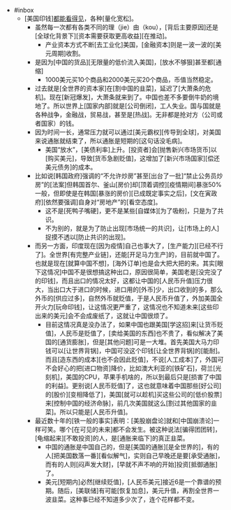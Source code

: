 - #inbox
    - [美国印钱][都能看得见](https://www.zhihu.com/question/461935081)，各种[量化宽松]。
        - 虽然每一次都有各类不同的理（jie）由（kou），[背后主要原因]还是[全球化背景下][资本需要获取更高收益][在推动]。
            - 产业资本方式不断[去工业化]美国，[金融资本]则是一波一波的[美元周期]收割。
        - 是因为[中国的货品][无限量的低价流入美国]，[放水不够狠]甚至都[通缩]
            - 1000美元买10个商品和2000美元买20个商品，币值当然稳定。
        - 过去就是[全世界的资本家]在[割中国的韭菜]，延迟了[大萧条的危机]。现在[新冠爆发]，大萧条就来到了。中国也差不多要倒牛奶的境地了。所以世界上[国家内部]就是[公司倒闭]，工人失业。国与国就是各种战争，金融战，贸易战，甚至是[热战]。无非都是抢对方（公司或者国家）的钱。
        - 因为时间一长，通常压力就可以通过[美元霸权][传导到全球]，对美国来说通胀就结束了，所以通胀是短期的[这句话没毛病]。
            - 美国“放水”，[美债利率]上升。[投资者]会[抛售新兴市场货币]以[购买美元]，导致[货币急剧贬值]，这增加了[新兴市场国家][偿还美元债务]的成本。
        - 比如说[韩国政府]强调的“不允许炒房”甚至[出台了一批]“禁止公务员炒房”的[法案]但韩国首尔、釜山[房价]却[顶着调控][疫情期间]暴涨50%一般，但即使是在韩国[暴涨的房价][已成既定事实之后]，[文在寅政府][依然要强调]自身对“房地产”的[看空态度]。
            - 这不是[死鸭子嘴硬]，更不是某些[自媒体][为了吸粉]，只是为了共识。
            - 不为别的，就是为了防止出现[市场统一的共识]，让[市场上的人]捉摸不透以[防止共识的出现]。
        - 而另一方面，印度现在[因为疫情]自己也事大了，[生产能力][已经不行了]。全世界[有完整产业链]，还能[开足马力生产]的，目前就中国了。也就是现在[就算中国不想]，[海外订单]也是会大把大把的来。其实[眼下这情况]中国不是很想搞这种出口，原因很简单，美国老是[没完没了的印钱]，而且出口的情况太好，这都让中国的[人民币升值]压力很大，当出口大于进口的时候，进口用的[外币]少，出口收到的多，那么外币的[供应过多]，自然外币就贬值，于是人民币升值了，外加美国全开火力[玩命印钱]，让这情况更严重了，这情况也不知道未来[这些印出来的美元]会不会成废纸了，这就让中国很烦了。
            - 目前这情况真是没办法了，如果中国也跟美国[学这招]来[让货币贬值]，人民币是贬值了，[卖给美国的东西]也不贵了，看似解决了美国的[通货膨胀]，但是[其他问题]可是一大堆。首先美国大马力印钱可以[让世界背锅]，中国可没这个印钱[让全世界背锅]的[能耐]。而且[造东西的成本][也不会因此贬值]，不说[人工成本]了，外国可不会好心的把[进口物资]降价，比如澳大利亚的[铁矿石]，荷兰[光刻机]，美国的CPU，苹果手机啥的，所以到最后只是[损害了中国的利益]。更别说[人民币贬值]了，这也就意味着中国那些[好公司]的[股价][变相降低了]，美国[就可以趁机]买这些公司的[低价股票]来[控制中国的经济命脉]，前几次美国就这么[割过其他国家的韭菜]。所以只能是[人民币升值]。
        - 最近数十年的[铁一般的事实]表明：[美股崩盘论]就和[中国崩溃论]一样可笑。哪个[在可见的未来]都不会发生。被这种说法[骗得团团转]，[龟缩起来][不敢投资]的人，是[通胀来临下]的真正韭菜。
            - 中国的通胀是中国自己的，但是[美国的通胀][是全世界的]，有的人[把美国数落一番][看似解气]，实则自己早晚还是要[承受通胀]，而有的人则[闷声发大财]，[早就不声不响的开始]投资[抵御通胀]了。
            - 美元[短期内]必然[继续贬值]，[人民币美元]接近6是一个靠谱的预期。随后，[美联储]有可能[恢复加息]，美元升值，再割全世界一波韭菜。这种事已经不知道多少次了，连个花样都不变。
